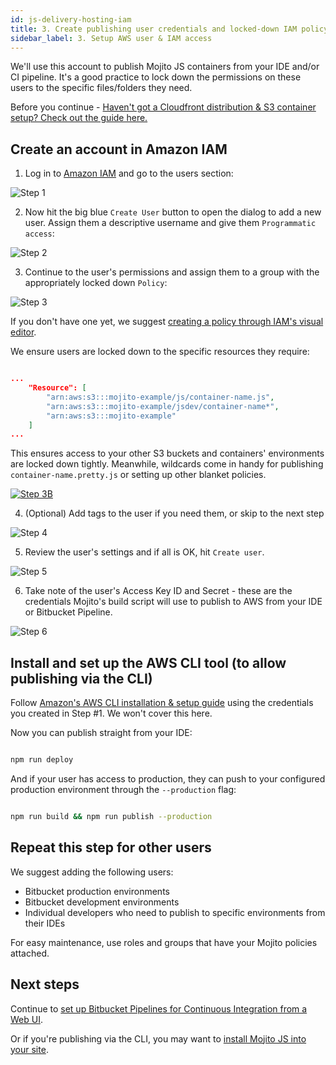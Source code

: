 ```yaml
---
id: js-delivery-hosting-iam
title: 3. Create publishing user credentials and locked-down IAM policy
sidebar_label: 3. Setup AWS user & IAM access
---
```

We'll use this account to publish Mojito JS containers from your IDE and/or CI pipeline. It's a good practice to lock down the permissions on these users to the specific files/folders they need.

Before you continue - [Haven't got a Cloudfront distribution & S3 container setup? Check out the guide here.](js-delivery-hosting-s3-cf.md)

## Create an account in Amazon IAM

1.  Log in to [Amazon IAM](https://console.aws.amazon.com/iam/home) and go to the users section:

![Step 1](/img/js-delivery/aws/iam_1.png "Open 'Users' and select 'Create user'")

2.  Now hit the big blue `Create User` button to open the dialog to add a new user. Assign them a descriptive username and give them `Programmatic access`:

![Step 2](/img/js-delivery/aws/iam_2.png "Name your user and assign them programmatic access.")

3.  Continue to the user's permissions and assign them to a group with the appropriately locked down `Policy`: 

![Step 3](/img/js-delivery/aws/iam_3.png "Add them to an appropriately locked down policy or group")

If you don't have one yet, we suggest [creating a policy through IAM's visual editor](https://console.aws.amazon.com/iam/home#/policies$new?step=edit).

We ensure users are locked down to the specific resources they require:

```json

...
    "Resource": [
        "arn:aws:s3:::mojito-example/js/container-name.js",
        "arn:aws:s3:::mojito-example/jsdev/container-name*",
        "arn:aws:s3:::mojito-example"
    ]
...

```

This ensures access to your other S3 buckets and containers' environments are locked down tightly. Meanwhile, wildcards come in handy for publishing `container-name.pretty.js` or setting up other blanket policies.

[![Step 3B](/img/js-delivery/aws/iam_3b.png "Use the visual editor to craft a policy with appropriate access.")](https://console.aws.amazon.com/iam/home#/policies$new?step=edit)

4.  (Optional) Add tags to the user if you need them, or skip to the next step

![Step 4](/img/js-delivery/aws/iam_4.png "Adding user tags")

5.  Review the user's settings and if all is OK, hit `Create user`.

![Step 5](/img/js-delivery/aws/iam_5.png "Review settings")

6.  Take note of the user's Access Key ID and Secret - these are the credentials Mojito's build script will use to publish to AWS from your IDE or Bitbucket Pipeline.

![Step 6](/img/js-delivery/aws/iam_6.png "Grab the Access Key and Access Secret for use later on")

## Install and set up the AWS CLI tool (to allow publishing via the CLI)

Follow [Amazon's AWS CLI installation & setup guide](https://docs.aws.amazon.com/cli/latest/userguide/cli-chap-install.html) using the credentials you created in Step #1. We won't cover this here.

Now you can publish straight from your IDE:

```bash

npm run deploy

```

And if your user has access to production, they can push to your configured production environment through the `--production` flag:

```bash

npm run build && npm run publish --production

```

## Repeat this step for other users

We suggest adding the following users:

-   Bitbucket production environments
-   Bitbucket development environments
-   Individual developers who need to publish to specific environments from their IDEs

For easy maintenance, use roles and groups that have your Mojito policies attached.

## Next steps

Continue to [set up Bitbucket Pipelines for Continuous Integration from a Web UI](js-delivery-hosting-bitbucket.md).

Or if you're publishing via the CLI, you may want to [install Mojito JS into your site](js-delivery-hosting-snippet.md).
